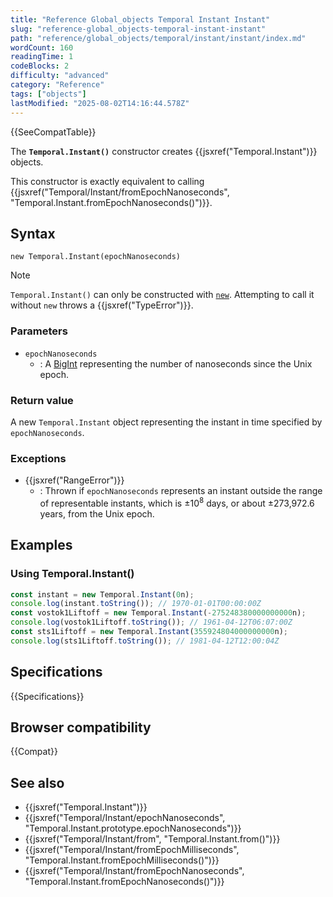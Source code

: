 ```yaml
---
title: "Reference Global_objects Temporal Instant Instant"
slug: "reference-global_objects-temporal-instant-instant"
path: "reference/global_objects/temporal/instant/instant/index.md"
wordCount: 160
readingTime: 1
codeBlocks: 2
difficulty: "advanced"
category: "Reference"
tags: ["objects"]
lastModified: "2025-08-02T14:16:44.578Z"
---
```



{{SeeCompatTable}}

The **`Temporal.Instant()`** constructor creates {{jsxref("Temporal.Instant")}} objects.

This constructor is exactly equivalent to calling {{jsxref("Temporal/Instant/fromEpochNanoseconds", "Temporal.Instant.fromEpochNanoseconds()")}}.

## Syntax

```js-nolint
new Temporal.Instant(epochNanoseconds)
```

> [!NOTE]
> `Temporal.Instant()` can only be constructed with [`new`](/en-US/docs/Web/JavaScript/Reference/Operators/new). Attempting to call it without `new` throws a {{jsxref("TypeError")}}.

### Parameters

- `epochNanoseconds`
  - : A [BigInt](/en-US/docs/Web/JavaScript/Reference/Global_Objects/BigInt) representing the number of nanoseconds since the Unix epoch.

### Return value

A new `Temporal.Instant` object representing the instant in time specified by `epochNanoseconds`.

### Exceptions

- {{jsxref("RangeError")}}
  - : Thrown if `epochNanoseconds` represents an instant outside the range of representable instants, which is ±10<sup>8</sup> days, or about ±273,972.6 years, from the Unix epoch.

## Examples

### Using Temporal.Instant()

```js
const instant = new Temporal.Instant(0n);
console.log(instant.toString()); // 1970-01-01T00:00:00Z
const vostok1Liftoff = new Temporal.Instant(-275248380000000000n);
console.log(vostok1Liftoff.toString()); // 1961-04-12T06:07:00Z
const sts1Liftoff = new Temporal.Instant(355924804000000000n);
console.log(sts1Liftoff.toString()); // 1981-04-12T12:00:04Z
```

## Specifications

{{Specifications}}

## Browser compatibility

{{Compat}}

## See also

- {{jsxref("Temporal.Instant")}}
- {{jsxref("Temporal/Instant/epochNanoseconds", "Temporal.Instant.prototype.epochNanoseconds")}}
- {{jsxref("Temporal/Instant/from", "Temporal.Instant.from()")}}
- {{jsxref("Temporal/Instant/fromEpochMilliseconds", "Temporal.Instant.fromEpochMilliseconds()")}}
- {{jsxref("Temporal/Instant/fromEpochNanoseconds", "Temporal.Instant.fromEpochNanoseconds()")}}
